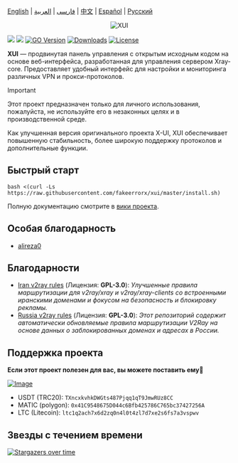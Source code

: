 [English](/README.md) | [فارسی](/README.fa_IR.md) | [العربية](/README.ar_EG.md) |  [中文](/README.zh_CN.md) | [Español](/README.es_ES.md) | [Русский](/README.ru_RU.md)

<p align="center">
  <picture>
    <source media="(prefers-color-scheme: dark)" srcset="./media/XUI-dark.png">
    <img alt="XUI" src="./media/XUI-light.png">
  </picture>
</p>

[![](https://img.shields.io/github/v/release/fakeerrorx/xui.svg?style=for-the-badge)](https://github.com/FakeErrorX/XUI/releases)
[![](https://img.shields.io/github/actions/workflow/status/fakeerrorx/xui/release.yml.svg?style=for-the-badge)](https://github.com/FakeErrorX/XUI/actions)
[![GO Version](https://img.shields.io/github/go-mod/go-version/fakeerrorx/xui.svg?style=for-the-badge)](#)
[![Downloads](https://img.shields.io/github/downloads/fakeerrorx/xui/total.svg?style=for-the-badge)](https://github.com/FakeErrorX/XUI/releases/latest)
[![License](https://img.shields.io/badge/license-GPL%20V3-blue.svg?longCache=true&style=for-the-badge)](https://www.gnu.org/licenses/gpl-3.0.en.html)

**XUI** — продвинутая панель управления с открытым исходным кодом на основе веб-интерфейса, разработанная для управления сервером Xray-core. Предоставляет удобный интерфейс для настройки и мониторинга различных VPN и прокси-протоколов.

> [!IMPORTANT]
> Этот проект предназначен только для личного использования, пожалуйста, не используйте его в незаконных целях и в производственной среде.

Как улучшенная версия оригинального проекта X-UI, XUI обеспечивает повышенную стабильность, более широкую поддержку протоколов и дополнительные функции.

## Быстрый старт

```
bash <(curl -Ls https://raw.githubusercontent.com/fakeerrorx/xui/master/install.sh)
```

Полную документацию смотрите в [вики проекта](https://github.com/FakeErrorX/XUI/wiki).

## Особая благодарность

- [alireza0](https://github.com/alireza0/)

## Благодарности

- [Iran v2ray rules](https://github.com/chocolate4u/Iran-v2ray-rules) (Лицензия: **GPL-3.0**): _Улучшенные правила маршрутизации для v2ray/xray и v2ray/xray-clients со встроенными иранскими доменами и фокусом на безопасность и блокировку рекламы._
- [Russia v2ray rules](https://github.com/runetfreedom/russia-v2ray-rules-dat) (Лицензия: **GPL-3.0**): _Этот репозиторий содержит автоматически обновляемые правила маршрутизации V2Ray на основе данных о заблокированных доменах и адресах в России._

## Поддержка проекта

**Если этот проект полезен для вас, вы можете поставить ему**:star2:

<p align="left">
  <a href="https://buymeacoffee.com/mhsanaei" target="_blank">
    <img src="./media/buymeacoffe.png" alt="Image">
  </a>
</p>

- USDT (TRC20): `TXncxkvhkDWGts487Pjqq1qT9JmwRUz8CC`
- MATIC (polygon): `0x41C9548675D044c6Bfb425786C765bc37427256A`
- LTC (Litecoin): `ltc1q2ach7x6d2zq0n4l0t4zl7d7xe2s6fs7a3vspwv`

## Звезды с течением времени

[![Stargazers over time](https://starchart.cc/FakeErrorX/XUI.svg?variant=adaptive)](https://starchart.cc/FakeErrorX/XUI) 

